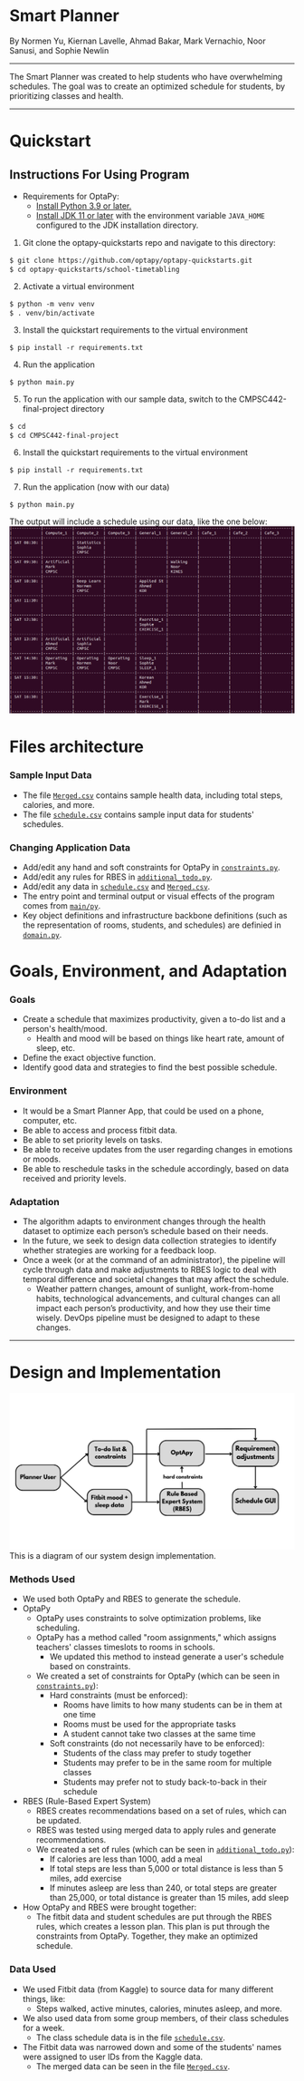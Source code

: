 # **Smart Planner**
By Normen Yu, Kiernan Lavelle, Ahmad Bakar, Mark Vernachio, Noor Sanusi, and Sophie Newlin

---

The Smart Planner was created to help students who have overwhelming schedules. The goal was to create an optimized schedule for students, by prioritizing classes and health. 

---
# Quickstart

## Instructions For Using Program
- Requirements for OptaPy:
  - [Install Python 3.9 or later.](https://www.python.org/downloads/)
  - [Install JDK 11 or later](https://adoptium.net/) with the environment variable `JAVA_HOME` configured to the JDK installation directory.

1. Git clone the optapy-quickstarts repo and navigate to this directory:
```
$ git clone https://github.com/optapy/optapy-quickstarts.git
$ cd optapy-quickstarts/school-timetabling
```
2. Activate a virtual environment
```
$ python -m venv venv
$ . venv/bin/activate
```
3. Install the quickstart requirements to the virtual environment
```
$ pip install -r requirements.txt
```
4. Run the application
```
$ python main.py
```
5. To run the application with our sample data, switch to the CMPSC442-final-project directory
```
$ cd
$ cd CMPSC442-final-project
```
6. Install the quickstart requirements to the virtual environment
```
$ pip install -r requirements.txt
```
7. Run the application (now with our data)
```
$ python main.py
```
The output will include a schedule using our data, like the one below:
![output](sampleOutput.PNG)

# Files architecture

### Sample Input Data
- The file [`Merged.csv`](Merged.csv) contains sample health data, including total steps, calories, and more.
- The file [`schedule.csv`](schedule.csv) contains sample input data for students' schedules.

### Changing Application Data
- Add/edit any hand and soft constraints for OptaPy in [`constraints.py`](constraints.py).
- Add/edit any rules for RBES in [`additional_todo.py`](additional_todo.py).
- Add/edit any data in [`schedule.csv`](schedule.csv) and [`Merged.csv`](Merged.csv).
- The entry point and terminal output or visual effects of the program comes from [`main/py`](main.py).
- Key object definitions and infrastructure backbone definitions (such as the representation of rooms, students, and schedules) are definied in [`domain.py`](domain.py).

# Goals, Environment, and Adaptation

### Goals
- Create a schedule that maximizes productivity, given a to-do list and a person's health/mood.
  - Health and mood will be based on things like heart rate, amount of sleep, etc.
- Define the exact objective function.
- Identify good data and strategies to find the best possible schedule.

### Environment
- It would be a Smart Planner App, that could be used on a phone, computer, etc.
- Be able to access and process fitbit data.
- Be able to set priority levels on tasks.
- Be able to receive updates from the user regarding changes in emotions or moods.
- Be able to reschedule tasks in the schedule accordingly, based on data received and priority levels. 

### Adaptation
- The algorithm adapts to environment changes through the health dataset to optimize each person’s schedule based on their needs.
- In the future, we seek to design data collection strategies to identify whether strategies are working for a feedback loop.
- Once a week (or at the command of an administrator), the pipeline will cycle through data and make adjustments to RBES logic to deal with temporal difference and societal changes that may affect the schedule.
  - Weather pattern changes, amount of sunlight, work-from-home habits, technological advancements, and cultural changes can all impact each person’s productivity, and how they use their time wisely. DevOps pipeline must be designed to adapt to these changes.

---
# **Design and Implementation**
![diagram](readmeDiagram.png)
This is a diagram of our system design implementation.

### Methods Used
- We used both OptaPy and RBES to generate the schedule.
- OptaPy
  - OptaPy uses constraints to solve optimization problems, like scheduling.
  - OptaPy has a method called "room assignments," which assigns teachers' classes timeslots to rooms in schools.
    - We updated this method to instead generate a user's schedule based on constraints.
  - We created a set of constraints for OptaPy (which can be seen in [`constraints.py`](constraints.py)):
    - Hard constraints (must be enforced):
      - Rooms have limits to how many students can be in them at one time
      - Rooms must be used for the appropriate tasks
      - A student cannot take two classes at the same time
    - Soft constraints (do not necessarily have to be enforced):
      - Students of the class may prefer to study together
      - Students may prefer to be in the same room for multiple classes
      - Students may prefer not to study back-to-back in their schedule
- RBES (Rule-Based Expert System)
  - RBES creates recommendations based on a set of rules, which can be updated.
  - RBES was tested using merged data to apply rules and generate recommendations.
  - We created a set of rules (which can be seen in [`additional_todo.py`](additional_todo.py)):
    - If calories are less than 1000, add a meal
    - If total steps are less than 5,000 or total distance is less than 5 miles, add exercise
    - If minutes asleep are less than 240, or total steps are greater than 25,000, or total distance is greater than 15 miles, add sleep
- How OptaPy and RBES were brought together:
  - The fitbit data and student schedules are put through the RBES rules, which creates a lesson plan. This plan is put through the constraints from OptaPy. Together, they make an optimized schedule.

### Data Used
- We used Fitbit data (from Kaggle) to source data for many different things, like:
  - Steps walked, active minutes, calories, minutes asleep, and more.
- We also used data from some group members, of their class schedules for a week.
  - The class schedule data is in the file [`schedule.csv`](schedule.csv).
- The Fitbit data was narrowed down and some of the students' names were assigned to user IDs from the Kaggle data.
  - The merged data can be seen in the file [`Merged.csv`](Merged.csv).



